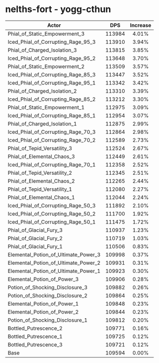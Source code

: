 # nelths-fort - yogg-cthun
| Actor | DPS | Increase |
|---|:---:|:---:|
|Phial_of_Static_Empowerment_3|113984|4.01%|
|Iced_Phial_of_Corrupting_Rage_95_3|113910|3.94%|
|Phial_of_Charged_Isolation_3|113815|3.85%|
|Iced_Phial_of_Corrupting_Rage_95_2|113648|3.70%|
|Phial_of_Static_Empowerment_2|113509|3.57%|
|Iced_Phial_of_Corrupting_Rage_85_3|113447|3.52%|
|Iced_Phial_of_Corrupting_Rage_95_1|113342|3.42%|
|Phial_of_Charged_Isolation_2|113310|3.39%|
|Iced_Phial_of_Corrupting_Rage_85_2|113212|3.30%|
|Phial_of_Static_Empowerment_1|112975|3.09%|
|Iced_Phial_of_Corrupting_Rage_85_1|112954|3.07%|
|Phial_of_Charged_Isolation_1|112875|2.99%|
|Iced_Phial_of_Corrupting_Rage_70_3|112864|2.98%|
|Iced_Phial_of_Corrupting_Rage_70_2|112589|2.73%|
|Phial_of_Tepid_Versatility_3|112524|2.67%|
|Phial_of_Elemental_Chaos_3|112449|2.61%|
|Iced_Phial_of_Corrupting_Rage_70_1|112358|2.52%|
|Phial_of_Tepid_Versatility_2|112345|2.51%|
|Phial_of_Elemental_Chaos_2|112265|2.44%|
|Phial_of_Tepid_Versatility_1|112080|2.27%|
|Phial_of_Elemental_Chaos_1|112044|2.24%|
|Iced_Phial_of_Corrupting_Rage_50_3|111892|2.10%|
|Iced_Phial_of_Corrupting_Rage_50_2|111700|1.92%|
|Iced_Phial_of_Corrupting_Rage_50_1|111475|1.72%|
|Phial_of_Glacial_Fury_3|110937|1.23%|
|Phial_of_Glacial_Fury_2|110719|1.03%|
|Phial_of_Glacial_Fury_1|110506|0.83%|
|Elemental_Potion_of_Ultimate_Power_3|109998|0.37%|
|Elemental_Potion_of_Ultimate_Power_2|109931|0.31%|
|Elemental_Potion_of_Ultimate_Power_1|109923|0.30%|
|Elemental_Potion_of_Power_3|109906|0.28%|
|Potion_of_Shocking_Disclosure_3|109882|0.26%|
|Potion_of_Shocking_Disclosure_2|109864|0.25%|
|Elemental_Potion_of_Power_1|109848|0.23%|
|Elemental_Potion_of_Power_2|109844|0.23%|
|Potion_of_Shocking_Disclosure_1|109812|0.20%|
|Bottled_Putrescence_2|109771|0.16%|
|Bottled_Putrescence_1|109725|0.12%|
|Bottled_Putrescence_3|109721|0.12%|
|Base|109594|0.00%|
